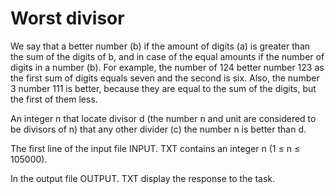 # Worst divisor

We say that a better number (b) if the amount of digits (a) is greater than the sum of the digits of b, and in case of the equal amounts if the number of digits in a number (b). For example, the number of 124 better number 123 as the first sum of digits equals seven and the second is six. Also, the number 3 number 111 is better, because they are equal to the sum of the digits, but the first of them less.

An integer n that locate divisor d (the number n and unit are considered to be divisors of n) that any other divider (c) the number n is better than d.

The first line of the input file INPUT. TXT contains an integer n (1 ≤ n ≤ 105000).


In the output file OUTPUT. TXT display the response to the task.
